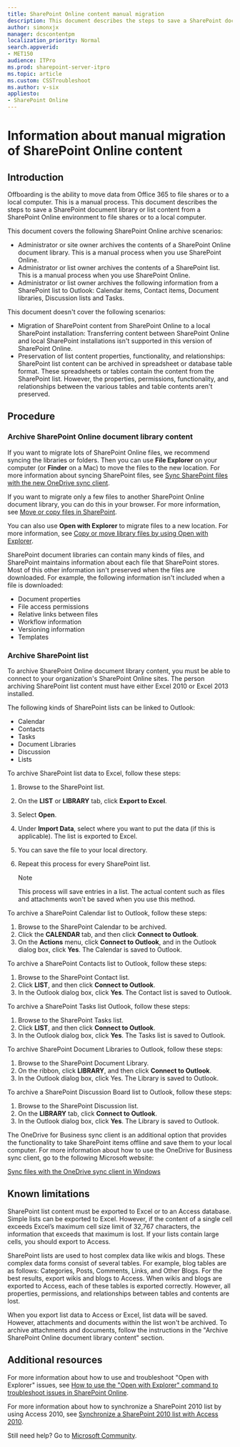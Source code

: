```yaml
---
title: SharePoint Online content manual migration
description: This document describes the steps to save a SharePoint document library or list content from a SharePoint Online environment to file shares or to a local computer.
author: simonxjx
manager: dcscontentpm
localization_priority: Normal
search.appverid: 
- MET150
audience: ITPro
ms.prod: sharepoint-server-itpro
ms.topic: article
ms.custom: CSSTroubleshoot
ms.author: v-six
appliesto:
- SharePoint Online
---
```


# Information about manual migration of SharePoint Online content

## Introduction

Offboarding is the ability to move data from Office 365 to file shares or to a local computer. This is a manual process. This document describes the steps to save a SharePoint document library or list content from a SharePoint Online environment to file shares or to a local computer.

This document covers the following SharePoint Online archive scenarios:

- Administrator or site owner archives the contents of a SharePoint Online document library. This is a manual process when you use SharePoint Online.
- Administrator or list owner archives the contents of a SharePoint list. This is a manual process when you use SharePoint Online.
- Administrator or list owner archives the following information from a SharePoint list to Outlook: Calendar items, Contact items, Document libraries, Discussion lists and Tasks.

This document doesn't cover the following scenarios:

- Migration of SharePoint content from SharePoint Online to a local SharePoint installation: Transferring content between SharePoint Online and local SharePoint installations isn't supported in this version of SharePoint Online.
- Preservation of list content properties, functionality, and relationships: SharePoint list content can be archived in spreadsheet or database table format. These spreadsheets or tables contain the content from the SharePoint list. However, the properties, permissions, functionality, and relationships between the various tables and table contents aren't preserved.

## Procedure

### Archive SharePoint Online document library content

If you want to migrate lots of SharePoint Online files, we recommend syncing the libraries or folders. Then you can use **File Explorer** on your computer (or **Finder** on a Mac) to move the files to the new location. For more information about syncing SharePoint files, see [Sync SharePoint files with the new OneDrive sync client](https://support.office.com/article/sync-sharepoint-files-with-the-new-onedrive-sync-client-6de9ede8-5b6e-4503-80b2-6190f3354a88).

If you want to migrate only a few files to another SharePoint Online document library, you can do this in your browser. For more information, see [Move or copy files in SharePoint](https://support.office.com/article/move-or-copy-files-in-sharepoint-00e2f483-4df3-46be-a861-1f5f0c1a87bc).

You can also use **Open with Explorer** to migrate files to a new location. For more information, see [Copy or move library files by using Open with Explorer](https://support.office.com/article/copy-or-move-library-files-by-using-open-with-explorer-aaee7bfb-e2a1-42ee-8fc0-bcc0754f04d2
).

SharePoint document libraries can contain many kinds of files, and SharePoint maintains information about each file that SharePoint stores. Most of this other information isn't preserved when the files are downloaded. For example, the following information isn't included when a file is downloaded:

- Document properties
- File access permissions
- Relative links between files
- Workflow information
- Versioning information
- Templates

### Archive SharePoint list

To archive SharePoint Online document library content, you must be able to connect to your organization's SharePoint Online sites. The person archiving SharePoint list content must have either Excel 2010 or Excel 2013 installed.

The following kinds of SharePoint lists can be linked to Outlook:

- Calendar
- Contacts
- Tasks
- Document Libraries
- Discussion
- Lists

To archive SharePoint list data to Excel, follow these steps:

1. Browse to the SharePoint list.
1. On the **LIST** or **LIBRARY** tab, click **Export to Excel**.
1. Select **Open**.
1. Under **Import Data**, select where you want to put the data (if this is applicable). The list is exported to Excel.
1. You can save the file to your local directory.
1. Repeat this process for every SharePoint list.

   > [!NOTE]
   > This process will save entries in a list. The actual content such as files and attachments won't be saved when you use this method.

To archive a SharePoint Calendar list to Outlook, follow these steps:

1. Browse to the SharePoint Calendar to be archived.
1. Click the **CALENDAR** tab, and then click **Connect to Outlook**.
1. On the **Actions** menu, click **Connect to Outlook**, and in the Outlook dialog box, click **Yes**. The Calendar is saved to Outlook.

To archive a SharePoint Contacts list to Outlook, follow these steps:

1. Browse to the SharePoint Contact list.
1. Click **LIST**, and then click **Connect to Outlook**.
1. In the Outlook dialog box, click **Yes**. The Contact list is saved to Outlook.

To archive a SharePoint Tasks list Outlook, follow these steps:

1. Browse to the SharePoint Tasks list.
1. Click **LIST**, and then click **Connect to Outlook**.
1. In the Outlook dialog box, click **Yes**. The Tasks list is saved to Outlook.

To archive SharePoint Document Libraries to Outlook, follow these steps:

1. Browse to the SharePoint Document Library.
1. On the ribbon, click **LIBRARY**, and then click **Connect to Outlook**.
1. In the Outlook dialog box, click Yes. The Library is saved to Outlook.

To archive a SharePoint Discussion Board list to Outlook, follow these steps:

1. Browse to the SharePoint Discussion list.
1. On the **LIBRARY** tab, click **Connect to Outlook**.
1. In the Outlook dialog box, click **Yes**. The Library is saved to Outlook.

The OneDrive for Business sync client is an additional option that provides the functionality to take SharePoint items offline and save them to your local computer. For more information about how to use the OneDrive for Business sync client, go to the following Microsoft website:

[Sync files with the OneDrive sync client in Windows](https://support.office.com/article/sync-files-with-the-onedrive-sync-client-in-windows-615391c4-2bd3-4aae-a42a-858262e42a49)

## Known limitations

SharePoint list content must be exported to Excel or to an Access database. Simple lists can be exported to Excel. However, if the content of a single cell exceeds Excel’s maximum cell size limit of 32,767 characters, the information that exceeds that maximum is lost. If your lists contain large cells, you should export to Access.

SharePoint lists are used to host complex data like wikis and blogs. These complex data forms consist of several tables. For example, blog tables are as follows: Categories, Posts, Comments, Links, and Other Blogs. For the best results, export wikis and blogs to Access. When wikis and blogs are exported to Access, each of these tables is exported correctly. However, all properties, permissions, and relationships between tables and contents are lost.

When you export list data to Access or Excel, list data will be saved. However, attachments and documents within the list won't be archived. To archive attachments and documents, follow the instructions in the "Archive SharePoint Online document library content" section.

## Additional resources

For more information about how to use and troubleshoot "Open with Explorer" issues, see [How to use the "Open with Explorer" command to troubleshoot issues in SharePoint Online](https://support.office.com/article/how-to-use-the-open-with-explorer-command-to-troubleshoot-issues-in-sharepoint-online-87155331-0c92-4224-a4c1-da5c21c4ade4).

For more information about how to synchronize a SharePoint 2010 list by using Access 2010, see [Synchronize a SharePoint 2010 list with Access 2010](https://support.office.com/article/synchronize-a-sharepoint-2010-list-with-access-2010-975bfb97-c799-4fce-b7cc-3db3b397f116).

Still need help? Go to [Microsoft Community](https://answers.microsoft.com).
